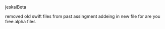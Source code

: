 jeskaiBeta


removed old swift files from past assingment addeing in new file for are you free alpha files
